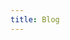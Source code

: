 ```yaml
---
title: Blog
---
```


<BlogPostList 
  :pages="$site.pages"
  :page-size="$site.themeConfig.pageSize" 
  :start-page="$site.themeConfig.startPage" 
/>
